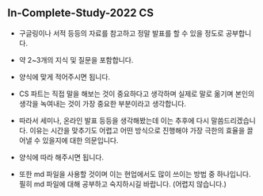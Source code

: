 ## In-Complete-Study-2022 CS

- 구글링이나 서적 등등의 자료를 참고하고 정말 발표를 할 수 있을 정도로 공부합니다.

- 약 2~3개의 지식 및 질문을 포함합니다.

- 양식에 맞게 적어주시면 됩니다.

- CS 파트는 직접 말을 해보는 것이 중요하다고 생각하며 실제로 말로 옮기며 본인의 생각을 녹여내는 것이
가장 중요한 부분이라고 생각합니다.
  
- 따라서 세미나, 온라인 발표 등등을 생각해봤는데 이는 추후에 다시 말씀드리겠습니다.
이유는 시간을 맞추기도 어렵고 어떤 방식으로 진행해야 가장 극한의 효율을 끌어낼 수 있을지에 대한 의문입니다.
  
- 양식에 따라 해주시면 됩니다.

- 또한 md 파일을 사용할 것이며 이는 현업에서도 많이 쓰이는 방법 중 하나입니다. 
필히 md 파일에 대해 공부하고 숙지하시길 바랍니다. (어렵지 않습니다.)
